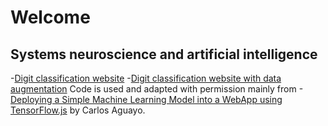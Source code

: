 # Welcome
## Systems neuroscience and artificial intelligence
-[Digit classification website](https://username.github.io/digit_classification_website/tfjs.html)
-[Digit classification website with data augmentation](https://username.github.io/digit_classification_website_with_data_augmentation/tfjs.html)
Code is used and adapted with permission mainly from
-[Deploying a Simple Machine Learning Model into a WebApp using TensorFlow.js](https://towardsdatascience.com/deploying-a-simple-machine-learning-model-into-a-webapp-using-tensorflow-js-3609c297fb04) by Carlos Aguayo.
